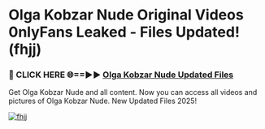 # Olga Kobzar Nude Original Videos 0nlyFans Leaked - Files Updated! (fhjj)

<h3>🔴 CLICK HERE 🌐==►► <a href="https://tinyurl.com/4mcuefdz" rel="nofollow">Olga Kobzar Nude Updated Files</a></h3>

Get Olga Kobzar Nude and all content. Now you can access all videos and pictures of Olga Kobzar Nude. New Updated Files 2025!

[![fhjj](https://i.imgur.com/StAQSOY.gif)](https://tinyurl.com/4mcuefdz)
